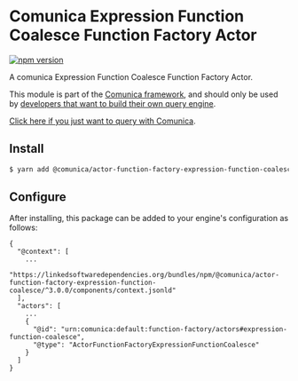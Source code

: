 # Comunica Expression Function Coalesce Function Factory Actor

[![npm version](https://badge.fury.io/js/%40comunica%2Factor-function-factory-expression-function-coalesce.svg)](https://www.npmjs.com/package/@comunica/actor-function-factory-expression-function-coalesce)

A comunica Expression Function Coalesce Function Factory Actor.

This module is part of the [Comunica framework](https://github.com/comunica/comunica),
and should only be used by [developers that want to build their own query engine](https://comunica.dev/docs/modify/).

[Click here if you just want to query with Comunica](https://comunica.dev/docs/query/).

## Install

```bash
$ yarn add @comunica/actor-function-factory-expression-function-coalesce
```

## Configure

After installing, this package can be added to your engine's configuration as follows:
```text
{
  "@context": [
    ...
    "https://linkedsoftwaredependencies.org/bundles/npm/@comunica/actor-function-factory-expression-function-coalesce/^3.0.0/components/context.jsonld"
  ],
  "actors": [
    ...
    {
      "@id": "urn:comunica:default:function-factory/actors#expression-function-coalesce",
      "@type": "ActorFunctionFactoryExpressionFunctionCoalesce"
    }
  ]
}
```
